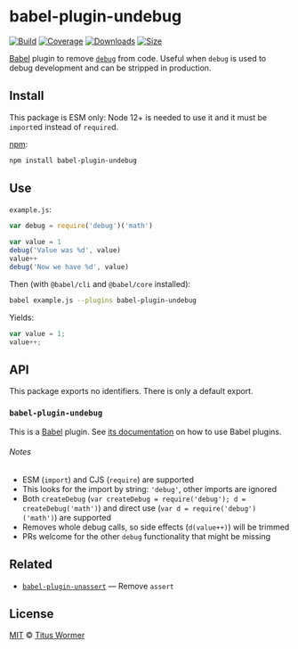 # babel-plugin-undebug

[![Build][build-badge]][build]
[![Coverage][coverage-badge]][coverage]
[![Downloads][downloads-badge]][downloads]
[![Size][size-badge]][size]

[Babel][] plugin to remove [`debug`][debug] from code.
Useful when `debug` is used to debug development and can be stripped in
production.

## Install

This package is ESM only: Node 12+ is needed to use it and it must be `import`ed
instead of `require`d.

[npm][]:

```sh
npm install babel-plugin-undebug
```

## Use

`example.js`:

```js
var debug = require('debug')('math')

var value = 1
debug('Value was %d', value)
value++
debug('Now we have %d', value)
```

Then (with `@babel/cli` and `@babel/core` installed):

```sh
babel example.js --plugins babel-plugin-undebug
```

Yields:

```js
var value = 1;
value++;
```

## API

This package exports no identifiers.
There is only a default export.

### `babel-plugin-undebug`

This is a [Babel][] plugin.
See [its documentation][babel-plugins] on how to use Babel plugins.

###### Notes

*   ESM (`import`) and CJS (`require`) are supported
*   This looks for the import by string: `'debug'`, other imports are ignored
*   Both `createDebug`
    (`var createDebug = require('debug'); d = createDebug('math')`)
    and direct use
    (`var d = require('debug')('math')`)
    are supported
*   Removes whole debug calls, so side effects
    (`d(value++)`)
    will be trimmed
*   PRs welcome for the other `debug` functionality that might be missing

## Related

*   [`babel-plugin-unassert`](https://github.com/unassert-js/babel-plugin-unassert)
    — Remove `assert`

## License

[MIT][license] © [Titus Wormer][author]

<!-- Definitions -->

[build-badge]: https://github.com/wooorm/babel-plugin-undebug/workflows/main/badge.svg

[build]: https://github.com/wooorm/babel-plugin-undebug/actions

[coverage-badge]: https://img.shields.io/codecov/c/github/wooorm/babel-plugin-undebug.svg

[coverage]: https://codecov.io/github/wooorm/babel-plugin-undebug

[downloads-badge]: https://img.shields.io/npm/dm/babel-plugin-undebug.svg

[downloads]: https://www.npmjs.com/package/babel-plugin-undebug

[size-badge]: https://img.shields.io/bundlephobia/minzip/babel-plugin-undebug.svg

[size]: https://bundlephobia.com/result?p=babel-plugin-undebug

[npm]: https://docs.npmjs.com/cli/install

[license]: license

[author]: https://wooorm.com

[debug]: https://github.com/visionmedia/debug

[babel]: https://babeljs.io

[babel-plugins]: https://babeljs.io/docs/plugins
